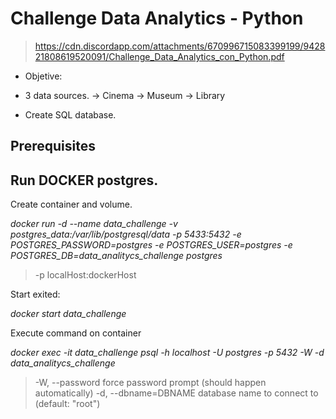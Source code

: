 # Challenge Data Analytics - Python 
> https://cdn.discordapp.com/attachments/670996715083399199/942821808619520091/Challenge_Data_Analytics_con_Python.pdf

- Objetive:

* 3 data sources.
    -> Cinema
    -> Museum
    -> Library

* Create SQL database.


## Prerequisites 


## Run DOCKER postgres.

Create container and volume.

*docker run -d --name data_challenge -v postgres_data:/var/lib/postgresql/data -p 5433:5432 -e POSTGRES_PASSWORD=postgres -e POSTGRES_USER=postgres -e POSTGRES_DB=data_analitycs_challenge postgres*

> -p localHost:dockerHost

Start exited:

*docker start data_challenge*

Execute command on container

*docker exec -it data_challenge psql -h localhost -U postgres -p 5432 -W -d data_analitycs_challenge*

> -W, --password           force password prompt (should happen automatically)
> -d, --dbname=DBNAME      database name to connect to (default: "root")